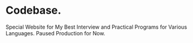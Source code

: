 # Codebase.
Special Website for My Best Interview and Practical Programs for Various Languages.
Paused Production for Now.
